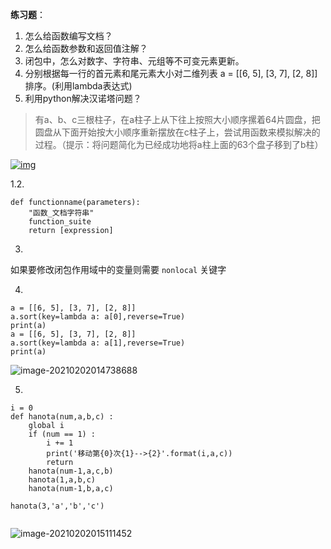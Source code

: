**练习题**：

1. 怎么给函数编写⽂档？
2. 怎么给函数参数和返回值注解？
3. 闭包中，怎么对数字、字符串、元组等不可变元素更新。
4. 分别根据每一行的首元素和尾元素大小对二维列表 a = [[6, 5], [3, 7], [2, 8]] 排序。(利用lambda表达式)
5. 利用python解决汉诺塔问题？

> 有a、b、c三根柱子，在a柱子上从下往上按照大小顺序摞着64片圆盘，把圆盘从下面开始按大小顺序重新摆放在c柱子上，尝试用函数来模拟解决的过程。（提示：将问题简化为已经成功地将a柱上面的63个盘子移到了b柱）

[![img](https://camo.githubusercontent.com/13b5107716e76b74486af654c4fb80d96697f3d6ee2365ee71aa090bcc43c21c/68747470733a2f2f696d672d626c6f672e6373646e696d672e636e2f32303230303731343233323533353831332e706e67)](https://camo.githubusercontent.com/13b5107716e76b74486af654c4fb80d96697f3d6ee2365ee71aa090bcc43c21c/68747470733a2f2f696d672d626c6f672e6373646e696d672e636e2f32303230303731343233323533353831332e706e67)

1.2.

```
def functionname(parameters):
    "函数_文档字符串"
    function_suite
    return [expression]
```

3.

 如果要修改闭包作用域中的变量则需要 `nonlocal` 关键字

4.

```
a = [[6, 5], [3, 7], [2, 8]]
a.sort(key=lambda a: a[0],reverse=True)
print(a)
a = [[6, 5], [3, 7], [2, 8]]
a.sort(key=lambda a: a[1],reverse=True)
print(a)
```

![image-20210202014738688](C:\Users\12813\AppData\Roaming\Typora\typora-user-images\image-20210202014738688.png)

5.

```
i = 0
def hanota(num,a,b,c) :
    global i
    if (num == 1) :
        i += 1
        print('移动第{0}次{1}-->{2}'.format(i,a,c))
        return
    hanota(num-1,a,c,b)
    hanota(1,a,b,c)
    hanota(num-1,b,a,c)

hanota(3,'a','b','c')


```

![image-20210202015111452](C:\Users\12813\AppData\Roaming\Typora\typora-user-images\image-20210202015111452.png)
